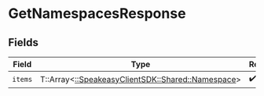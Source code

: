 # GetNamespacesResponse


## Fields

| Field                                                                                 | Type                                                                                  | Required                                                                              | Description                                                                           |
| ------------------------------------------------------------------------------------- | ------------------------------------------------------------------------------------- | ------------------------------------------------------------------------------------- | ------------------------------------------------------------------------------------- |
| `items`                                                                               | T::Array<[::SpeakeasyClientSDK::Shared::Namespace](../../models/shared/namespace.md)> | :heavy_check_mark:                                                                    | N/A                                                                                   |